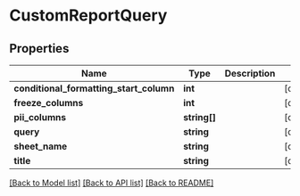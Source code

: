 # CustomReportQuery

## Properties
Name | Type | Description | Notes
------------ | ------------- | ------------- | -------------
**conditional_formatting_start_column** | **int** |  | [optional] 
**freeze_columns** | **int** |  | [optional] 
**pii_columns** | **string[]** |  | [optional] 
**query** | **string** |  | [optional] 
**sheet_name** | **string** |  | [optional] 
**title** | **string** |  | [optional] 

[[Back to Model list]](../README.md#documentation-for-models) [[Back to API list]](../README.md#documentation-for-api-endpoints) [[Back to README]](../README.md)


